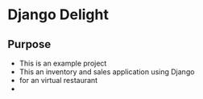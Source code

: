 # Django Delight
## Purpose
- This is an example project
- This an inventory and sales application using Django
- for an virtual restaurant
- 

